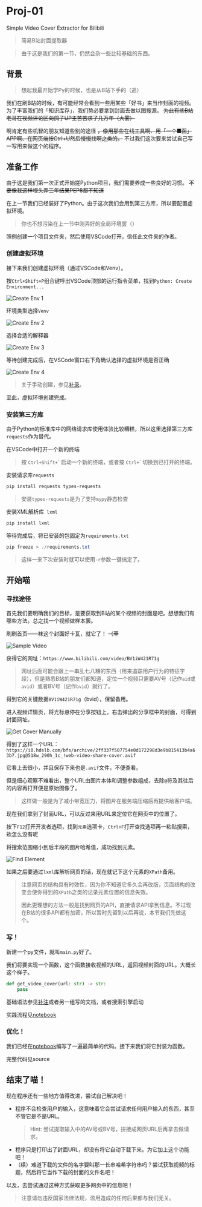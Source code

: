# Proj-01

Simple Video Cover Extractor for Bilibili  

> 简易B站封面提取器  

> 由于这是我们的第一节，仍然会杂一些比较基础的东西。

## 背景

> 想起我最开始学Py的时候，也是从B站下手的（逃）

我们在刷B站的时候，有可能经常会看到一些用某些「好书」来当作封面的视频。为了丰富我们的「知识库存」，我们势必要拿到封面去做以图搜源。 ~~为此有些B站老哥在视频评论区向鸽子UP主苦苦求了几万年（大雾）~~

啊肯定有些机智的朋友知道些别的途径 ~~，像用那些在线工具啊、用「一个■函」APP啊、在网页端按Ctrl+U然后慢慢找啊之类的。~~ 不过我们这次要来尝试自己写一写用来做这个的程序。

## 准备工作

由于这是我们第一次正式开始搓Python项目，我们需要养成一些良好的习惯。 ~~不要像我这样埋头弄三年结果PEP8都不知道~~

在上一节我们已经装好了Python。由于这次我们会用到第三方库，所以要配置虚拟环境。

> 你也不想污染在上一节中刚弄好的全局环境罢（）

照例创建一个项目文件夹，然后使用VSCode打开，信任此文件夹的作者。

### 创建虚拟环境

接下来我们创建虚拟环境（通过VSCode和Venv）。

按`Ctrl+Shift+P`组合键呼出VSCode顶部的运行指令菜单，找到`Python: Create Environment...`

![Create Env 1](./images/create_env_1.png)

环境类型选择`Venv`

![Create Env 2](./images/create_env_2.png)

选择合适的解释器

![Create Env 3](./images/create_env_3.png)

等待创建完成后，在VSCode窗口右下角确认选择的虚拟环境是否正确

![Create Env 4](./images/create_env_4.png)

> 关于手动创建，参见[补录](./notes.md#手动创建虚拟环境)。

至此，虚拟环境创建完成。

### 安装第三方库

由于Python的标准库中的网络请求库使用体验比较糟糕，所以这里选择第三方库`requests`作为替代。

在VSCode中打开一个新的终端
> 按 `Ctrl+Shift+`\` 启动一个新的终端，或者按 `Ctrl+`\` 切换到已打开的终端。

安装请求库`requests`

```powershell
pip install requests types-requests
```
> 安装`types-requests`是为了支持`mypy`静态检查

安装XML解析库` lxml`

```powershell
pip install lxml
```

等待完成后，将已安装的包固定为`requirements.txt`

```powershell
pip freeze > ./requirements.txt
```

> 这样一来下次安装时就可以使用`-r`参数一键搞定了。

## 开始喵

### 寻找途径

首先我们要明确我们的目标，是要获取到B站的某个视频的封面是吧。想想我们有哪些方法。总之找一个视频做样本罢。

刷刷首页——袜这个封面好卡瓦，就它了！ ~~（草~~

![Sample Video](./images/sample_video_preview.png)

获得它的网址：`https://www.bilibili.com/video/BV1iW421R71g`

> 网址后面可能会跟上一串乱七八糟的东西（用来追踪用户行为的特征字段），但是熟悉B站的朋友们都知道，定位一个视频只需要AV号（记作`aid`或`avid`）或者BV号（记作`bvid`）就行了。

得到它的关键数据`BV1iW421R71g`（bvid），保留备用。

进入视频详情页，将光标悬停在分享按钮上，右击弹出的分享框中的封面，可得到封面网址。

![Get Cover Manually](./images/get_cover_manually.png)

得到了这样一个URL：`https://i0.hdslb.com/bfs/archive/2ff337f507754e0d172298d3e9b815413b4a63b7.jpg@518w_290h_1c_!web-video-share-cover.avif`

它看上去很小，并且保存下来也是`.avif`文件，不便查看。

但是细心观察不难看出，整个URL由图片本体和调整参数组成，去除`@`符及其往后的内容再打开便是原始图像了。

> 这样做一般是为了减小带宽压力，将图片在服务端压缩后再提供给客户端。

现在我们拿到了封面URL，可以反过来用URL来定位它在网页中的位置了。

按下`F12`打开开发者选项，找到`元素`选项卡，`Ctrl+F`打开查找选项再一粘贴搜索，欸怎么没有呢

将搜索范围缩小到后半段的图片哈希值，成功找到元素。

![Find Element](./images/find_element.png)

如果之后要通过`lxml`库解析网页的话，现在就记下这个元素的`XPath`备用。

> 注意网页的结构具有时效性，因为你不知道它多久会再改版，页面结构的改变会使你得到的`XPath`之类的记录元素位置的信息失效。
>
> 因此更理想的方法一般是找到网页的API，直接请求API拿到信息。不过现在B站的很多API都有加密，所以暂时先留到以后再说，本节我们先做这个。

### 写！

新建一个py文件，就叫`main.py`好了。

我们将要实现一个函数，这个函数接收视频的URL，返回视频封面的URL。大概长这个样子。

```python
def get_video_cover(url: str) -> str:
    pass
```

基础语法参见[补注](./notes.md#关于基础语法)或者另一组写的文档，或者搜索引擎启动

实践流程见[notebook](./example.ipynb)

### 优化！

我们已经在[notebook](./example.ipynb)编写了一遍最简单的代码。接下来我们将它封装为函数。

完整代码见source

## 结束了喵！

现在程序还有一些地方值得改进，尝试自己解决吧！
- 程序不会检查用户的输入，这意味着它会尝试请求任何用户输入的东西，甚至不管它是不是URL。
  > Hint: 尝试提取输入中的AV号或BV号，拼接成网页URL后再拿去做请求。
- 程序只是打印出了封面URL，却没有将它自动下载下来。为它加上这个功能吧！
- （续）难道下载的文件的名字要叫那一长串哈希字符串吗？尝试获取视频的标题，然后将它当作下载的封面的文件名吧！



以及，去尝试通过这种方式获取更多网页中的信息吧！

> 注意请勿违反国家法律法规，滥用造成的任何后果都与我们无关。